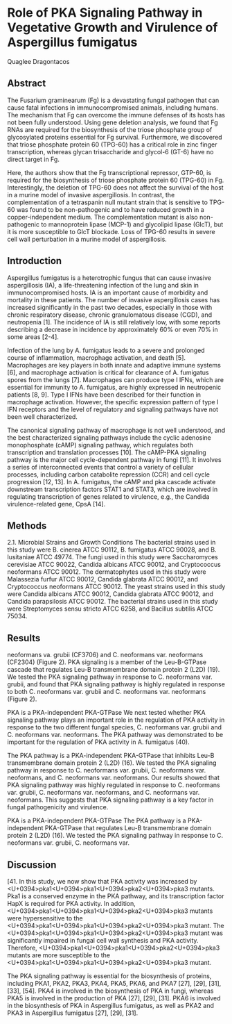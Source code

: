 # Role of PKA Signaling Pathway in Vegetative Growth and Virulence of Aspergillus fumigatus
Quaglee Dragontacos


## Abstract
The Fusarium graminearum (Fg) is a devastating fungal pathogen that can cause fatal infections in immunocompromised animals, including humans. The mechanism that Fg can overcome the immune defenses of its hosts has not been fully understood. Using gene deletion analysis, we found that Fg RNAs are required for the biosynthesis of the triose phosphate group of glycosylated proteins essential for Fg survival. Furthermore, we discovered that triose phosphate protein 60 (TPG-60) has a critical role in zinc finger transcription, whereas glycan trisaccharide and glycol-6 (GT-6) have no direct target in Fg.

Here, the authors show that the Fg transcriptional repressor, GTP-60, is required for the biosynthesis of triose phosphate protein 60 (TPG-60) in Fg. Interestingly, the deletion of TPG-60 does not affect the survival of the host in a murine model of invasive aspergillosis. In contrast, the complementation of a tetraspanin null mutant strain that is sensitive to TPG-60 was found to be non-pathogenic and to have reduced growth in a copper-independent medium. The complementation mutant is also non-pathogenic to mannoprotein lipase (MCP-1) and glycolipid lipase (GlcT), but it is more susceptible to GlcT blockade. Loss of TPG-60 results in severe cell wall perturbation in a murine model of aspergillosis.


## Introduction
Aspergillus fumigatus is a heterotrophic fungus that can cause invasive aspergillosis (IA), a life-threatening infection of the lung and skin in immunocompromised hosts. IA is an important cause of morbidity and mortality in these patients. The number of invasive aspergillosis cases has increased significantly in the past two decades, especially in those with chronic respiratory disease, chronic granulomatous disease (CGD), and neutropenia [1]. The incidence of IA is still relatively low, with some reports describing a decrease in incidence by approximately 60% or even 70% in some areas [2-4].

Infection of the lung by A. fumigatus leads to a severe and prolonged course of inflammation, macrophage activation, and death [5]. Macrophages are key players in both innate and adaptive immune systems [6], and macrophage activation is critical for clearance of A. fumigatus spores from the lungs [7]. Macrophages can produce type I IFNs, which are essential for immunity to A. fumigatus, are highly expressed in neutropenic patients [8, 9]. Type I IFNs have been described for their function in macrophage activation. However, the specific expression pattern of type I IFN receptors and the level of regulatory and signaling pathways have not been well characterized.

The canonical signaling pathway of macrophage is not well understood, and the best characterized signaling pathways include the cyclic adenosine monophosphate (cAMP) signaling pathway, which regulates both transcription and translation processes [10]. The cAMP-PKA signaling pathway is the major cell cycle-dependent pathway in fungi [11]. It involves a series of interconnected events that control a variety of cellular processes, including carbon catabolite repression (CCR) and cell cycle progression [12, 13]. In A. fumigatus, the cAMP and pka cascade activate downstream transcription factors STAT1 and STAT3, which are involved in regulating transcription of genes related to virulence, e.g., the Candida virulence-related gene, CpsA [14].


## Methods
2.1. Microbial Strains and Growth Conditions
The bacterial strains used in this study were B. cinerea ATCC 90112, B. fumigatus ATCC 90028, and B. lusitaniae ATCC 49774. The fungi used in this study were Saccharomyces cerevisiae ATCC 90022, Candida albicans ATCC 90012, and Cryptococcus neoformans ATCC 90012. The dermatophytes used in this study were Malassezia furfur ATCC 90012, Candida glabrata ATCC 90012, and Cryptococcus neoformans ATCC 90012. The yeast strains used in this study were Candida albicans ATCC 90012, Candida glabrata ATCC 90012, and Candida parapsilosis ATCC 90012. The bacterial strains used in this study were Streptomyces sensu stricto ATCC 6258, and Bacillus subtilis ATCC 75034.


## Results
neoformans va. grubii (CF3706) and C. neoformans var. neoformans (CF2304) (Figure 2). PKA signaling is a member of the Leu-B-GTPase cascade that regulates Leu-B transmembrane domain protein 2 (L2D) (19). We tested the PKA signaling pathway in response to C. neoformans var. grubii, and found that PKA signaling pathway is highly regulated in response to both C. neoformans var. grubii and C. neoformans var. neoformans (Figure 2).

PKA is a PKA-independent PKA-GTPase
We next tested whether PKA signaling pathway plays an important role in the regulation of PKA activity in response to the two different fungal species, C. neoformans var. grubii and C. neoformans var. neoformans. The PKA pathway was demonstrated to be important for the regulation of PKA activity in A. fumigatus (40).

The PKA pathway is a PKA-independent PKA-GTPase that inhibits Leu-B transmembrane domain protein 2 (L2D) (16). We tested the PKA signaling pathway in response to C. neoformans var. grubii, C. neoformans var. neoformans, and C. neoformans var. neoformans. Our results showed that PKA signaling pathway was highly regulated in response to C. neoformans var. grubii, C. neoformans var. neoformans, and C. neoformans var. neoformans. This suggests that PKA signaling pathway is a key factor in fungal pathogenicity and virulence.

PKA is a PKA-independent PKA-GTPase
The PKA pathway is a PKA-independent PKA-GTPase that regulates Leu-B transmembrane domain protein 2 (L2D) (16). We tested the PKA signaling pathway in response to C. neoformans var. grubii, C. neoformans var.


## Discussion
[41. In this study, we now show that PKA activity was increased by <U+0394>pka1<U+0394>pka1<U+0394>pka2<U+0394>pka3 mutants. Pka1 is a conserved enzyme in the PKA pathway, and its transcription factor HapX is required for PKA activity. In addition, <U+0394>pka1<U+0394>pka1<U+0394>pka2<U+0394>pka3 mutants were hypersensitive to the <U+0394>pka1<U+0394>pka1<U+0394>pka2<U+0394>pka3 mutant. The <U+0394>pka1<U+0394>pka1<U+0394>pka2<U+0394>pka3 mutant was significantly impaired in fungal cell wall synthesis and PKA activity. Therefore, <U+0394>pka1<U+0394>pka1<U+0394>pka2<U+0394>pka3 mutants are more susceptible to the <U+0394>pka1<U+0394>pka1<U+0394>pka2<U+0394>pka3 mutant.

The PKA signaling pathway is essential for the biosynthesis of proteins, including PKA1, PKA2, PKA3, PKA4, PKA5, PKA6, and PKA7 [27], [29], [31], [33], [54]. PKA4 is involved in the biosynthesis of PKA in fungi, whereas PKA5 is involved in the production of PKA [27], [29], [31]. PKA6 is involved in the biosynthesis of PKA in Aspergillus fumigatus, as well as PKA2 and PKA3 in Aspergillus fumigatus [27], [29], [31].
